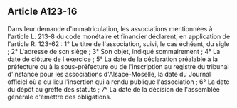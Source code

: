 Article A123-16
----
Dans leur demande d'immatriculation, les associations mentionnées à l'article L.
213-8 du code monétaire et financier déclarent, en application de l'article R.
123-62 : 1° Le titre de l'association, suivi, le cas échéant, du sigle ; 2°
L'adresse de son siège ; 3° Son objet, indiqué sommairement ; 4° La date de
clôture de l'exercice ; 5° La date de la déclaration préalable à la préfecture
ou à la sous-préfecture ou de l'inscription au registre du tribunal d'instance
pour les associations d'Alsace-Moselle, la date du Journal officiel où a eu lieu
l'insertion qui a rendu publique l'association ; 6° La date du dépôt au greffe
des statuts ; 7° La date de la décision de l'assemblée générale d'émettre des
obligations.
